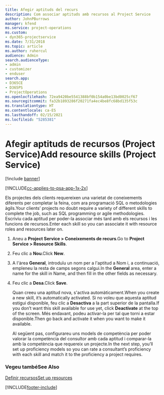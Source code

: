 ```yaml
---
title: Afegir aptituds del recurs
description: Com associar aptituds amb recursos al Project Service
author: JohnPBurrows
manager: kfend
ms.service: project-operations
ms.custom:
- dyn365-projectservice
ms.date: 7/31/2018
ms.topic: article
ms.author: ruhercul
audience: Admin
search.audienceType:
- admin
- customizer
- enduser
search.app:
- D365CE
- D365PS
- ProjectOperations
ms.openlocfilehash: 72ea9420be5541388bf0b154a0be13bd0025cf67
ms.sourcegitcommit: fa32b1893286f20271fa4ec4be8fc68bd135f53c
ms.translationtype: HT
ms.contentlocale: ca-ES
ms.lasthandoff: 02/15/2021
ms.locfileid: "5285381"
---
```

# <a name="add-resource-skills-project-service"></a><span data-ttu-id="2388d-103">Afegir aptituds de recursos (Project Service)</span><span class="sxs-lookup"><span data-stu-id="2388d-103">Add resource skills (Project Service)</span></span>

[!include [banner](../includes/psa-now-project-operations.md)]

[!INCLUDE[cc-applies-to-psa-app-1x-2x](../includes/cc-applies-to-psa-app-1x-2x.md)]

<span data-ttu-id="2388d-104">Els projectes dels clients requereixen una varietat de coneixements diferents per completar la feina, com ara programació SQL o metodologies àgils.</span><span class="sxs-lookup"><span data-stu-id="2388d-104">Your clients’ projects no doubt require a variety of different skills to complete the job, such as SQL programming or agile methodologies.</span></span> <span data-ttu-id="2388d-105">Escriviu cada aptitud per poder-la associar més tard amb els recursos i les funcions de recursos.</span><span class="sxs-lookup"><span data-stu-id="2388d-105">Enter each skill so you can associate it with resource roles and resources later on.</span></span>  
  
1. <span data-ttu-id="2388d-106">Aneu a **Project Service > Coneixements de recurs**.</span><span class="sxs-lookup"><span data-stu-id="2388d-106">Go to **Project Service > Resource Skills**.</span></span>  
  
2. <span data-ttu-id="2388d-107">Feu clic a **Nou**.</span><span class="sxs-lookup"><span data-stu-id="2388d-107">Click **New**.</span></span>  
  
3. <span data-ttu-id="2388d-108">A l'àrea **General**, introduïu un nom per a l'aptitud a Nom i, a continuació, empleneu la resta de camps segons calgui.</span><span class="sxs-lookup"><span data-stu-id="2388d-108">In the **General** area, enter a name for the skill in Name, and then fill in the other fields as necessary.</span></span>  
  
4. <span data-ttu-id="2388d-109">Feu clic a **Desa**.</span><span class="sxs-lookup"><span data-stu-id="2388d-109">Click **Save**.</span></span>  
  
   <span data-ttu-id="2388d-110">Quan creeu una aptitud nova, s'activa automàticament.</span><span class="sxs-lookup"><span data-stu-id="2388d-110">When you create a new skill, it’s automatically activated.</span></span> <span data-ttu-id="2388d-111">Si no voleu que aquesta aptitud estigui disponible, feu clic a **Desactiva** a la part superior de la pantalla.</span><span class="sxs-lookup"><span data-stu-id="2388d-111">If you don’t want this skill available for use yet, click **Deactivate** at the top of the screen.</span></span> <span data-ttu-id="2388d-112">Més endavant, podeu activar-la per tal que torni a estar disponible.</span><span class="sxs-lookup"><span data-stu-id="2388d-112">Then go back and activate it when you want to make it available.</span></span>  
  
   <span data-ttu-id="2388d-113">Al següent pas, configurareu uns models de competència per poder valorar la competència del consultor amb cada aptitud i comparar-la amb la competència que requereix un projecte.</span><span class="sxs-lookup"><span data-stu-id="2388d-113">In the next step, you’ll set up proficiency models so you can rate a consultant’s proficiency with each skill and match it to the proficiency a project requires.</span></span>  
  
### <a name="see-also"></a><span data-ttu-id="2388d-114">Vegeu també</span><span class="sxs-lookup"><span data-stu-id="2388d-114">See Also</span></span>  
 [<span data-ttu-id="2388d-115">Definir recursos</span><span class="sxs-lookup"><span data-stu-id="2388d-115">Set up resources</span></span>](../psa/set-up-resources.md)


[!INCLUDE[footer-include](../includes/footer-banner.md)]